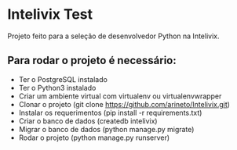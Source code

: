 # Intelivix Test

Projeto feito para a seleção de desenvolvedor Python na Intelivix.

## Para rodar o projeto é necessário:
* Ter o PostgreSQL instalado
* Ter o Python3 instalado
* Criar um ambiente virtual com virtualenv ou virtualenvwrapper
* Clonar o projeto (git clone https://github.com/arineto/Intelivix.git)
* Instalar os requerimentos (pip install -r requirements.txt)
* Criar o banco de dados (createdb intelivix)
* Migrar o banco de dados (python manage.py migrate)
* Rodar o projeto (python manage.py runserver)
